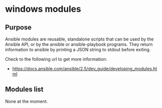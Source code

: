 # windows modules

## Purpose

Ansible modules are reusable, standalone scripts that can be used by the Ansible API, or by the ansible or ansible-playbook programs. They return information to ansible by printing a JSON string to stdout before exiting.

Check to the following url to get more information:

* https://docs.ansible.com/ansible/2.5/dev_guide/developing_modules.html

## Modules list

None at the moment.